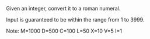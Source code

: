 Given an integer, convert it to a roman numeral.

Input is guaranteed to be within the range from 1 to 3999.

Note:
M=1000
D=500
C=100
L=50
X=10
V=5
I=1